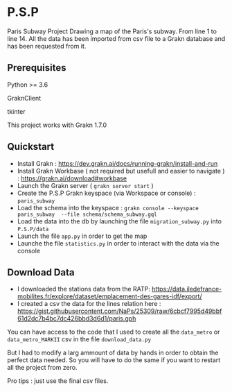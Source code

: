 # P.S.P
Paris Subway Project  Drawing a map of the Paris's subway. From line 1 to line 14. All the data has been imported from csv file to a Grakn database and has been requested from it.

## Prerequisites

Python >= 3.6 

GraknClient

tkinter

This project works with Grakn 1.7.0

## Quickstart

- Install Grakn : https://dev.grakn.ai/docs/running-grakn/install-and-run
- Install Grakn Workbase ( not required but usefull and easier to navigate ) : https://grakn.ai/download#workbase
- Launch the Grakn server ( `grakn server start` ) 
- Create the P.S.P Grakn keyspace (via Workspace or console) : `paris_subway`
- Load the schema into the keyspace : `grakn console --keyspace paris_subway  --file schema/schema_subway.gql`
- Load the data into the db by launching the file `migration_subway.py` into `P.S.P/data`
- Launch the file `app.py` in order to get the map
- Launche the file `statistics.py` in order to interact with the data via the console


## Download Data

- I downloaded the stations data from the RATP: https://data.iledefrance-mobilites.fr/explore/dataset/emplacement-des-gares-idf/export/
- I created a csv the data for the lines relation here : https://gist.githubusercontent.com/NaPs/25309/raw/6cbcf7995d49bbf61d2dc7b4bc7dc426bbd3d6d1/paris.gph

You can have access to the code that I used to create all the `data_metro` or `data_metro_MARKII` csv in the file `download_data.py`

But I had to modify a larg ammount of data by hands in order to obtain the perfect data needed. So you will have to do the same if you want to restart all the project from zero. 

Pro tips : just use the final csv files.

